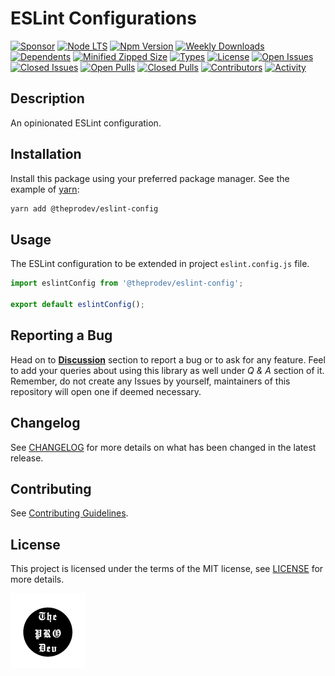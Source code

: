 <!-- markdownlint-configure-file { "MD033": false } -->
# ESLint Configurations

[![Sponsor](https://img.shields.io/badge/sponsor-30363D?style=for-the-badge&logo=GitHub-Sponsors&logoColor=#white)](https://github.com/sponsors/0xTheProDev)
[![Node LTS](https://img.shields.io/node/v-lts/@theprodev/eslint-config?style=for-the-badge)](https://nodejs.org)
[![Npm Version](https://img.shields.io/npm/v/@theprodev/eslint-config?style=for-the-badge)](https://www.npmjs.com/package/@theprodev/eslint-config)
[![Weekly Downloads](https://img.shields.io/npm/dw/@theprodev/eslint-config?style=for-the-badge)](https://www.npmjs.com/package/@theprodev/eslint-config)
[![Dependents](https://img.shields.io/librariesio/dependents/npm/@theprodev/eslint-config?style=for-the-badge)](https://www.npmjs.com/package/@theprodev/eslint-config)
[![Minified Zipped Size](https://img.shields.io/bundlephobia/minzip/@theprodev/eslint-config?style=for-the-badge)](https://www.npmjs.com/package/@theprodev/eslint-config)
[![Types](https://img.shields.io/npm/types/@theprodev/eslint-config?style=for-the-badge)](https://www.npmjs.com/package/@theprodev/eslint-config)
[![License](https://img.shields.io/github/license/0xTheProDev/js-configs?style=for-the-badge&label=licens)](https://github.com/0xTheProDev/js-configs/blob/main/LICENSE)
[![Open Issues](https://img.shields.io/github/issues-raw/0xTheProDev/js-configs?style=for-the-badge)](https://github.com/0xTheProDev/js-configs/issues)
[![Closed Issues](https://img.shields.io/github/issues-closed-raw/0xTheProDev/js-configs?style=for-the-badge)](https://github.com/0xTheProDev/js-configs/issues?q=is%3Aissue+is%3Aclosed)
[![Open Pulls](https://img.shields.io/github/issues-pr-raw/0xTheProDev/js-configs?style=for-the-badge)](https://github.com/0xTheProDev/js-configs/pulls)
[![Closed Pulls](https://img.shields.io/github/issues-pr-closed-raw/0xTheProDev/js-configs?style=for-the-badge)](https://github.com/0xTheProDev/js-configs/pulls?q=is%3Apr+is%3Aclosed)
[![Contributors](https://img.shields.io/github/contributors/0xTheProDev/js-configs?style=for-the-badge)](https://github.com/0xTheProDev/js-configs/graphs/contributors)
[![Activity](https://img.shields.io/github/last-commit/0xTheProDev/js-configs?style=for-the-badge&label=most%20recent%20activity)](https://github.com/0xTheProDev/js-configs/pulse)

## Description

An opinionated ESLint configuration.

## Installation

Install this package using your preferred package manager. See the example of [yarn](https://yarnpkg.com):

```sh
yarn add @theprodev/eslint-config
```

## Usage

The ESLint configuration to be extended in project `eslint.config.js` file.

```js
import eslintConfig from '@theprodev/eslint-config';

export default eslintConfig();
```

## Reporting a Bug

Head on to [**Discussion**](https://github.com/0xTheProDev/js-configs/discussions) section to report a bug or to ask for any feature. Feel to add your queries about using this library as well under _Q & A_ section of it. Remember, do not create any Issues by yourself, maintainers of this repository will open one if deemed necessary.

## Changelog

See [CHANGELOG](https://github.com/0xTheProDev/js-configs/blob/main/CHANGELOG.md) for more details on what has been changed in the latest release.

## Contributing

See [Contributing Guidelines](https://github.com/0xTheProDev/js-configs/blob/main/.github/CONTRIBUTING.md).

## License

This project is licensed under the terms of the MIT license, see [LICENSE](https://github.com/0xTheProDev/js-configs/blob/main/LICENSE) for more details.

<a href="https://github.com/0xTheProDev">
  <img src=".github/assets/the-pro-dev-original.png" alt="The Pro Dev" height="120" width="120"/>
</a>
